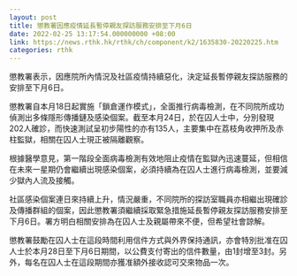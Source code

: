 ```yaml
---
layout: post
title: 懲教署因應疫情延長暫停親友探訪服務安排至下月6日
date: 2022-02-25 13:17:54.000000000 +08:00
link: https://news.rthk.hk/rthk/ch/component/k2/1635830-20220225.htm
categories: rthk
---
```


懲教署表示，因應院所內情況及社區疫情持續惡化，決定延長暫停親友探訪服務的安排至下月6日。

懲教署自本月18日起實施「鎖倉運作模式」，全面推行病毒檢測，在不同院所成功偵測出多條隱形傳播鏈及感染個案。截至本月24日，於在囚人士中，分別發現202人確診，而快速測試呈初步陽性的亦有135人，主要集中在荔枝角收押所及赤柱監獄，相關在囚人士現正被隔離觀察。

根據醫學意見，第一階段全面病毒檢測有效地阻止疫情在監獄內迅速蔓延，但相信在未來一星期仍會繼續出現感染個案，必須持續為在囚人士進行病毒檢測，並要減少獄內人流及接觸。

社區感染個案連日來持續上升，情況嚴重，不同院所的探訪室職員亦相繼出現確診及傳播群組的個案，因此懲教署須繼續採取緊急措施延長暫停親友探訪服務安排至下月6日。署方明白相關安排為在囚人士及親屬帶來不便，但希望社會諒解。

懲教署鼓勵在囚人士在這段時間利用信件方式與外界保持通訊，亦會特別批准在囚人士於本月28日至下月6日期間，以公費支付寄出的信件數量，由1封增至3封。另外，每名在囚人士在這段期間亦獲准額外接收認可交來物品一次。
